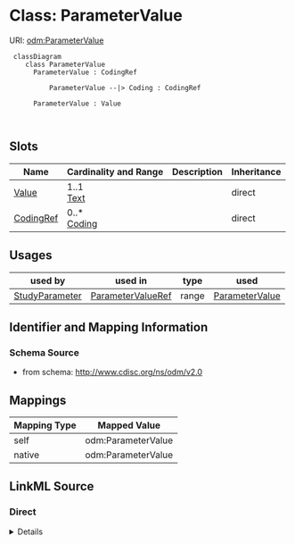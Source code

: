 # Class: ParameterValue



URI: [odm:ParameterValue](http://www.cdisc.org/ns/odm/v2.0/ParameterValue)



```mermaid
 classDiagram
    class ParameterValue
      ParameterValue : CodingRef
        
          ParameterValue --|> Coding : CodingRef
        
      ParameterValue : Value
        
      
```




<!-- no inheritance hierarchy -->


## Slots

| Name | Cardinality and Range | Description | Inheritance |
| ---  | --- | --- | --- |
| [Value](Value.md) | 1..1 <br/> [Text](Text.md) |  | direct |
| [CodingRef](CodingRef.md) | 0..* <br/> [Coding](Coding.md) |  | direct |





## Usages

| used by | used in | type | used |
| ---  | --- | --- | --- |
| [StudyParameter](StudyParameter.md) | [ParameterValueRef](ParameterValueRef.md) | range | [ParameterValue](ParameterValue.md) |






## Identifier and Mapping Information







### Schema Source


* from schema: http://www.cdisc.org/ns/odm/v2.0





## Mappings

| Mapping Type | Mapped Value |
| ---  | ---  |
| self | odm:ParameterValue |
| native | odm:ParameterValue |





## LinkML Source

<!-- TODO: investigate https://stackoverflow.com/questions/37606292/how-to-create-tabbed-code-blocks-in-mkdocs-or-sphinx -->

### Direct

<details>
```yaml
name: ParameterValue
from_schema: http://www.cdisc.org/ns/odm/v2.0
slots:
- Value
- CodingRef
slot_usage:
  Value:
    name: Value
    domain_of:
    - TrialPhase
    - ParameterValue
    range: text
    required: true
  CodingRef:
    name: CodingRef
    multivalued: true
    domain_of:
    - StudyEventGroupDef
    - Origin
    - SourceItems
    - SourceItem
    - StudyIndication
    - StudyIntervention
    - StudyTargetPopulation
    - StudyParameter
    - ParameterValue
    - Annotation
    - StudyEventDef
    - ItemGroupDef
    - ItemDef
    - CodeList
    - CodeListItem
    - EnumeratedItem
    range: Coding
    required: false
    minimum_cardinality: 0
class_uri: odm:ParameterValue

```
</details>

### Induced

<details>
```yaml
name: ParameterValue
from_schema: http://www.cdisc.org/ns/odm/v2.0
slot_usage:
  Value:
    name: Value
    domain_of:
    - TrialPhase
    - ParameterValue
    range: text
    required: true
  CodingRef:
    name: CodingRef
    multivalued: true
    domain_of:
    - StudyEventGroupDef
    - Origin
    - SourceItems
    - SourceItem
    - StudyIndication
    - StudyIntervention
    - StudyTargetPopulation
    - StudyParameter
    - ParameterValue
    - Annotation
    - StudyEventDef
    - ItemGroupDef
    - ItemDef
    - CodeList
    - CodeListItem
    - EnumeratedItem
    range: Coding
    required: false
    minimum_cardinality: 0
attributes:
  Value:
    name: Value
    from_schema: http://www.cdisc.org/ns/odm/v2.0
    rank: 1000
    alias: Value
    owner: ParameterValue
    domain_of:
    - TrialPhase
    - ParameterValue
    range: text
    required: true
  CodingRef:
    name: CodingRef
    from_schema: http://www.cdisc.org/ns/odm/v2.0
    rank: 1000
    multivalued: true
    alias: CodingRef
    owner: ParameterValue
    domain_of:
    - StudyEventGroupDef
    - Origin
    - SourceItems
    - SourceItem
    - StudyIndication
    - StudyIntervention
    - StudyTargetPopulation
    - StudyParameter
    - ParameterValue
    - Annotation
    - StudyEventDef
    - ItemGroupDef
    - ItemDef
    - CodeList
    - CodeListItem
    - EnumeratedItem
    range: Coding
    required: false
    minimum_cardinality: 0
class_uri: odm:ParameterValue

```
</details>